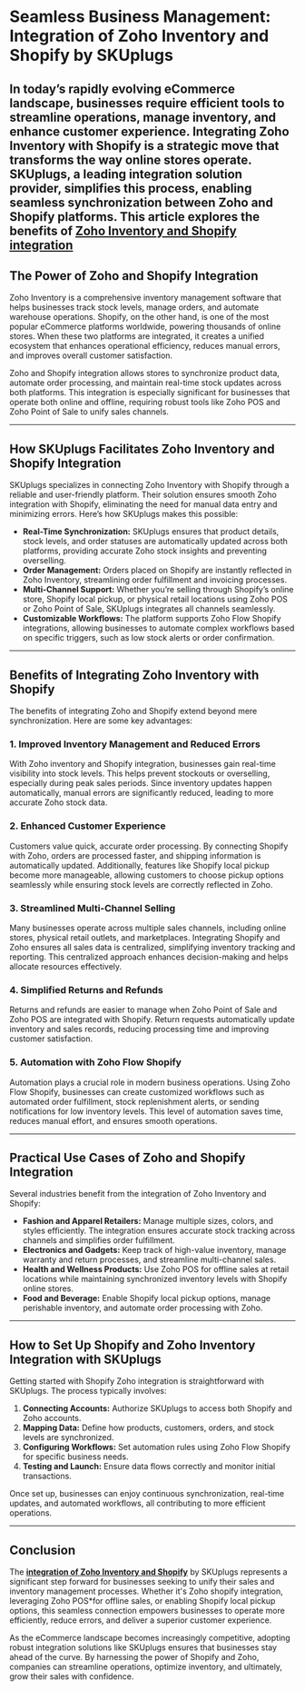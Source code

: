 # Seamless Business Management: Integration of Zoho Inventory and Shopify by SKUplugs

In today’s rapidly evolving eCommerce landscape, businesses require efficient tools to streamline operations, manage inventory, and enhance customer experience. Integrating Zoho Inventory with Shopify is a strategic move that transforms the way online stores operate. SKUplugs, a leading integration solution provider, simplifies this process, enabling seamless synchronization between Zoho and Shopify platforms. This article explores the benefits of [**Zoho Inventory and Shopify integration**](https://skuplugs.com/zoho-shopify-integration/)
---

## The Power of Zoho and Shopify Integration

Zoho Inventory is a comprehensive inventory management software that helps businesses track stock levels, manage orders, and automate warehouse operations. Shopify, on the other hand, is one of the most popular eCommerce platforms worldwide, powering thousands of online stores. When these two platforms are integrated, it creates a unified ecosystem that enhances operational efficiency, reduces manual errors, and improves overall customer satisfaction.

Zoho and Shopify integration allows stores to synchronize product data, automate order processing, and maintain real-time stock updates across both platforms. This integration is especially significant for businesses that operate both online and offline, requiring robust tools like Zoho POS and Zoho Point of Sale to unify sales channels.

---

## How SKUplugs Facilitates Zoho Inventory and Shopify Integration

SKUplugs specializes in connecting Zoho Inventory with Shopify through a reliable and user-friendly platform. Their solution ensures smooth Zoho integration with Shopify, eliminating the need for manual data entry and minimizing errors. Here’s how SKUplugs makes this possible:

- **Real-Time Synchronization:** SKUplugs ensures that product details, stock levels, and order statuses are automatically updated across both platforms, providing accurate Zoho stock insights and preventing overselling.
- **Order Management:** Orders placed on Shopify are instantly reflected in Zoho Inventory, streamlining order fulfillment and invoicing processes.
- **Multi-Channel Support:** Whether you’re selling through Shopify’s online store, Shopify local pickup, or physical retail locations using Zoho POS or Zoho Point of Sale, SKUplugs integrates all channels seamlessly.
- **Customizable Workflows:** The platform supports Zoho Flow Shopify integrations, allowing businesses to automate complex workflows based on specific triggers, such as low stock alerts or order confirmation.

---

## Benefits of Integrating Zoho Inventory with Shopify

The benefits of integrating Zoho and Shopify extend beyond mere synchronization. Here are some key advantages:

### 1. Improved Inventory Management and Reduced Errors

With Zoho inventory and Shopify integration, businesses gain real-time visibility into stock levels. This helps prevent stockouts or overselling, especially during peak sales periods. Since inventory updates happen automatically, manual errors are significantly reduced, leading to more accurate Zoho stock data.

### 2. Enhanced Customer Experience

Customers value quick, accurate order processing. By connecting Shopify with Zoho, orders are processed faster, and shipping information is automatically updated. Additionally, features like Shopify local pickup become more manageable, allowing customers to choose pickup options seamlessly while ensuring stock levels are correctly reflected in Zoho.

### 3. Streamlined Multi-Channel Selling

Many businesses operate across multiple sales channels, including online stores, physical retail outlets, and marketplaces. Integrating Shopify and Zoho ensures all sales data is centralized, simplifying inventory tracking and reporting. This centralized approach enhances decision-making and helps allocate resources effectively.

### 4. Simplified Returns and Refunds

Returns and refunds are easier to manage when Zoho Point of Sale and Zoho POS are integrated with Shopify. Return requests automatically update inventory and sales records, reducing processing time and improving customer satisfaction.

### 5. Automation with Zoho Flow Shopify

Automation plays a crucial role in modern business operations. Using Zoho Flow Shopify, businesses can create customized workflows such as automated order fulfillment, stock replenishment alerts, or sending notifications for low inventory levels. This level of automation saves time, reduces manual effort, and ensures smooth operations.

---

## Practical Use Cases of Zoho and Shopify Integration

Several industries benefit from the integration of Zoho Inventory and Shopify:

- **Fashion and Apparel Retailers:** Manage multiple sizes, colors, and styles efficiently. The integration ensures accurate stock tracking across channels and simplifies order fulfillment.
- **Electronics and Gadgets:** Keep track of high-value inventory, manage warranty and return processes, and streamline multi-channel sales.
- **Health and Wellness Products:** Use Zoho POS for offline sales at retail locations while maintaining synchronized inventory levels with Shopify online stores.
- **Food and Beverage:** Enable Shopify local pickup options, manage perishable inventory, and automate order processing with Zoho.

---

## How to Set Up Shopify and Zoho Inventory Integration with SKUplugs

Getting started with Shopify Zoho integration is straightforward with SKUplugs. The process typically involves:

1. **Connecting Accounts:** Authorize SKUplugs to access both Shopify and Zoho accounts.
2. **Mapping Data:** Define how products, customers, orders, and stock levels are synchronized.
3. **Configuring Workflows:** Set automation rules using Zoho Flow Shopify for specific business needs.
4. **Testing and Launch:** Ensure data flows correctly and monitor initial transactions.

Once set up, businesses can enjoy continuous synchronization, real-time updates, and automated workflows, all contributing to more efficient operations.

---

## Conclusion

The [**integration of Zoho Inventory and Shopify**](https://skuplugs.com/zoho-inventory-shopify-integration/) by SKUplugs represents a significant step forward for businesses seeking to unify their sales and inventory management processes. Whether it's Zoho shopify integration, leveraging Zoho POS*for offline sales, or enabling Shopify local pickup options, this seamless connection empowers businesses to operate more efficiently, reduce errors, and deliver a superior customer experience.

As the eCommerce landscape becomes increasingly competitive, adopting robust integration solutions like SKUplugs ensures that businesses stay ahead of the curve. By harnessing the power of Shopify and Zoho, companies can streamline operations, optimize inventory, and ultimately, grow their sales with confidence.
